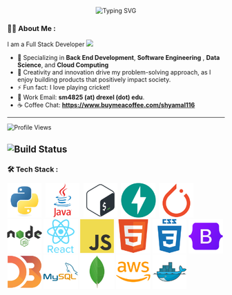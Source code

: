 







<p align=center>
<img src="https://readme-typing-svg.herokuapp.com?&lines=Hi+there++%F0%9F%91%8B;I+am+Shyamal+Mishra" alt="Typing SVG" />
</p>





### :man_technologist: About Me :
I am a Full Stack Developer <img src="https://media.giphy.com/media/WUlplcMpOCEmTGBtBW/giphy.gif" width="30"> 

- 🤩 Specializing in **Back End Development**, **Software Engineering** , **Data Science**, and **Cloud Computing**
-  :seedling: Creativity and innovation drive my problem-solving approach, as I enjoy building products that positively impact society.
- ⚡️ Fun fact: I love playing cricket!
- 📧 Work Email: **sm4825 (at) drexel (dot) edu**.
- ☕ Coffee Chat: **https://www.buymeacoffee.com/shyamal116**

---

![Profile Views](https://komarev.com/ghpvc/?username=shyamal11)


![Build Status](https://img.shields.io/github/actions/workflow/status/shyamal11/PodcastCreatorUploader/ci.yml)
---

### :hammer_and_wrench: Tech Stack :

<div>
  <img src="https://github.com/devicons/devicon/blob/master/icons/python/python-original.svg" title="Python" alt="Python" width="80" height="80"/>&nbsp;
  <img src="https://github.com/devicons/devicon/blob/master/icons/java/java-original-wordmark.svg" title="Java" alt="Java" width="80" height="80"/>&nbsp;
  <img src="https://github.com/devicons/devicon/blob/master/icons/bash/bash-original.svg" title="Bash" alt="Bash" width="80" height="80"/>&nbsp;
<img src="https://github.com/devicons/devicon/blob/master/icons/fastapi/fastapi-original.svg" title="FASTApi" alt="FASTApi" width="80" height="80"/>&nbsp;
<img src="https://github.com/devicons/devicon/blob/master/icons/pytorch/pytorch-original.svg" title="Pytorch" alt="Pytorch" width="80" height="80"/>&nbsp;



<img src="https://github.com/devicons/devicon/blob/master/icons/nodejs/nodejs-original-wordmark.svg" title="NodeJS" alt="NodeJS" width="80" height="80"/>



<img src="https://github.com/devicons/devicon/blob/master/icons/react/react-original-wordmark.svg" title="React.js" alt="React.js" width="80" height="80"/>

<img src="https://github.com/devicons/devicon/blob/master/icons/javascript/javascript-original.svg" title="JavaScript" alt="JavaScript" width="80" height="80"/>

<img src="https://github.com/devicons/devicon/blob/master/icons/html5/html5-original.svg" title="HTML5" alt="HTML5" width="80" height="80"/>

<img src="https://github.com/devicons/devicon/blob/master/icons/css3/css3-plain-wordmark.svg"  title="CSS3" alt="CSS3" width="80" height="80"/>

<img src="https://github.com/devicons/devicon/blob/master/icons/bootstrap/bootstrap-original.svg" title="Bootstrap" alt="Bootstrap" width="80" height="80"/>



<img src="https://github.com/devicons/devicon/blob/master/icons/d3js/d3js-original.svg" title="D3.js" alt="D3.js" width="80" height="80"/>


<img src="https://github.com/devicons/devicon/blob/master/icons/mysql/mysql-original-wordmark.svg" title="MySQL"  alt="MySQL" width="80" height="80"/>

<img src="https://github.com/devicons/devicon/blob/master/icons/mongodb/mongodb-original.svg" title="MongoDB"  alt="MongoDB" width="80" height="80"/>

<img src="https://github.com/devicons/devicon/blob/master/icons/amazonwebservices/amazonwebservices-plain-wordmark.svg" title="AWS" alt="AWS" width="80" height="80"/>

<img src="https://github.com/devicons/devicon/blob/master/icons/docker/docker-original.svg" title="Docker" alt="Docker" width="80" height="80"/>

</div>



